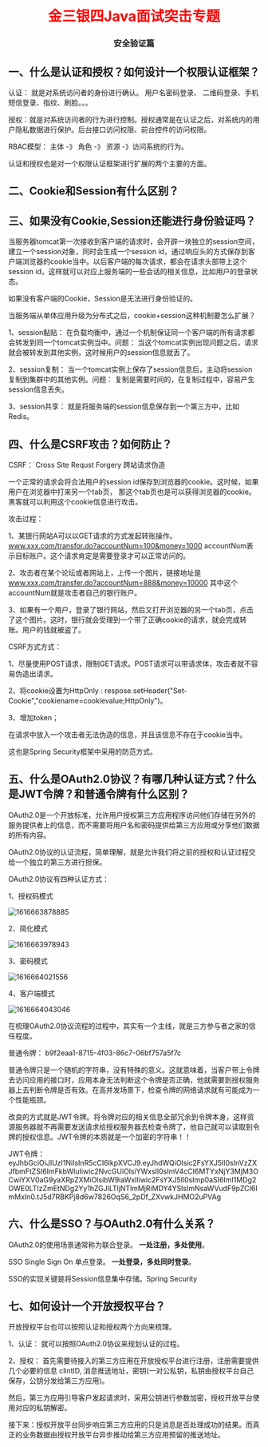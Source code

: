 <center><h1><font color="red">
    金三银四Java面试突击专题
</font></h1>
<h3>
    安全验证篇
    </h3>
    
</center>

## 一、什么是认证和授权？如何设计一个权限认证框架？

认证： 就是对系统访问者的身份进行确认。  用户名密码登录、 二维码登录、手机短信登录、指纹、刷脸。。。

授权：就是对系统访问者的行为进行控制。授权通常是在认证之后，对系统内的用户隐私数据进行保护。后台接口访问权限、前台控件的访问权限。

RBAC模型：   主体 -》 角色 -》 资源 -》访问系统的行为。

认证和授权也是对一个权限认证框架进行扩展的两个主要的方面。



## 二、Cookie和Session有什么区别？

## 三、如果没有Cookie,Session还能进行身份验证吗？

当服务器tomcat第一次接收到客户端的请求时，会开辟一块独立的session空间，建立一个session对象，同时会生成一个session id，通过响应头的方式保存到客户端浏览器的cookie当中。以后客户端的每次请求，都会在请求头部带上这个session id，这样就可以对应上服务端的一些会话的相关信息，比如用户的登录状态。

如果没有客户端的Cookie，Session是无法进行身份验证的。

当服务端从单体应用升级为分布式之后，cookie+session这种机制要怎么扩展？

1、session黏贴： 在负载均衡中，通过一个机制保证同一个客户端的所有请求都会转发到同一个tomcat实例当中。问题： 当这个tomcat实例出现问题之后，请求就会被转发到其他实例，这时候用户的session信息就丢了。

2、session复制： 当一个tomcat实例上保存了session信息后，主动将session 复制到集群中的其他实例。问题： 复制是需要时间的，在复制过程中，容易产生session信息丢失。

3、session共享： 就是将服务端的session信息保存到一个第三方中，比如Redis。



## 四、什么是CSRF攻击？如何防止？

CSRF： Cross Site Requst Forgery 跨站请求伪造

一个正常的请求会将合法用户的session id保存到浏览器的cookie。这时候，如果用户在浏览器中打来另一个tab页， 那这个tab页也是可以获得浏览器的cookie。黑客就可以利用这个cookie信息进行攻击。

攻击过程：

1、某银行网站A可以以GET请求的方式发起转账操作。 www.xxx.com/transfor.do?accountNum=100&money=1000 accountNum表示目标账户。这个请求肯定是需要登录才可以正常访问的。

2、攻击者在某个论坛或者网站上，上传一个图片，链接地址是  www.xxx.com/transfer.do?accountNum=888&money=10000 其中这个accountNum就是攻击者自己的银行账户。

3、如果有一个用户，登录了银行网站，然后又打开浏览器的另一个tab页，点击了这个图片。这时，银行就会受理到一个带了正确cookie的请求，就会完成转账。用户的钱就被盗了。

CSRF方式方式：

1、尽量使用POST请求，限制GET请求。POST请求可以带请求体，攻击者就不容易伪造出请求。

2、将cookie设置为HttpOnly :  respose.setHeader("Set-Cookie","cookiename=cookievalue;HttpOnly")。

3、增加token；

在请求中放入一个攻击者无法伪造的信息，并且该信息不存在于cookie当中。

<input type='hidden' value='adfasdf'/>

这也是Spring Security框架中采用的防范方式。



## 五、什么是OAuth2.0协议？有哪几种认证方式？什么是JWT令牌？和普通令牌有什么区别？

OAuth2.0是一个开放标准，允许用户授权第三方应用程序访问他们存储在另外的服务提供者上的信息，而不需要将用户名和密码提供给第三方应用或分享他们数据的所有内容。

OAuth2.0协议的认证流程，简单理解，就是允许我们将之前的授权和认证过程交给一个独立的第三方进行担保。

OAuth2.0协议有四种认证方式：

1、授权码模式

![1616663878885](img/1616663878885.png)

2、简化模式

![1616663978943](img/1616663978943.png)

3、密码模式

![1616664021556](img/1616664021556.png)

4、客户端模式

![1616664043046](img/1616664043046.png)

在梳理OAuth2.0协议流程的过程中，其实有一个主线，就是三方参与者之家的信任程度。

普通令牌： b9f2eaa1-8715-4f03-86c7-06bf757a5f7c

普通令牌只是一个随机的字符串，没有特殊的意义。这就意味着，当客户带上令牌去访问应用的接口时，应用本身无法判断这个令牌是否正确，他就需要到授权服务器上去判断令牌是否有效。在高并发场景下，检查令牌的网络请求就有可能成为一个性能瓶颈。

改良的方式就是JWT令牌。将令牌对应的相关信息全部冗余到令牌本身，这样资源服务器就不再需要发送请求给授权服务器去检查令牌了，他自己就可以读取到令牌的授权信息。JWT令牌的本质就是一个加密的字符串！！

JWT令牌： eyJhbGciOiJIUzI1NiIsInR5cCI6IkpXVCJ9.eyJhdWQiOlsic2FsYXJ5Il0sInVzZXJfbmFtZSI6ImFkbWluIiwic2NvcGUiOlsiYWxsIl0sImV4cCI6MTYxNjY3MjM3OCwiYXV0aG9yaXRpZXMiOlsibW9iaWxlIiwic2FsYXJ5Il0sImp0aSI6ImI1MDg2OWE0LTIzZmEtNDg2Yy1hZGJlLTljNTlmMjRiMDY4YSIsImNsaWVudF9pZCI6ImMxIn0.tJ5d7RBKPj8d6w7826OqS6_2pDf_ZXvwkJHMO2uPVAg



## 六、什么是SSO？与OAuth2.0有什么关系？

OAuth2.0的使用场景通常称为联合登录。 **一处注册，多处使用**。

SSO Single Sign On 单点登录。  **一处登录，多处同时登录**。

SSO的实现关键是将Session信息集中存储。Spring Security



## 七、如何设计一个开放授权平台？

开放授权平台也可以按照认证和授权两个方向来梳理。

1、认证： 就可以按照OAuth2.0协议来规划认证的过程。

2、授权： 首先需要待接入的第三方应用在开放授权平台进行注册，注册需要提供几个必要的信息 clintID, 消息推送地址，密钥(一对公私钥，私钥由授权平台自己保存，公钥分发给第三方应用)。

​	然后，第三方应用引导客户发起请求时，采用公钥进行参数加密，授权开放平台使用对应的私钥解密。

​	接下来：授权开放平台同步响应第三方应用的只是消息是否处理成功的结果。而真正的业务数据由授权开放平台异步推动给第三方应用预留的推送地址。







































